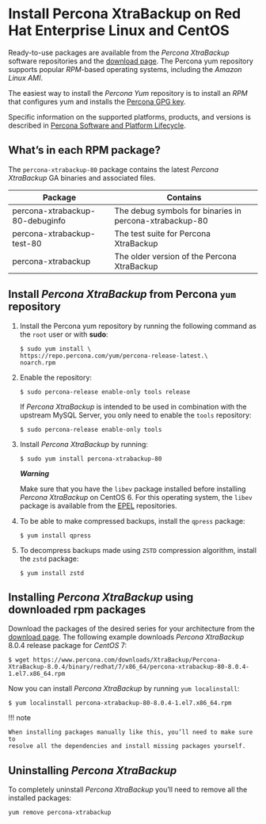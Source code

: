 # Install Percona XtraBackup on Red Hat Enterprise Linux and CentOS

Ready-to-use packages are available from the *Percona XtraBackup* software
repositories and the [download page](https://www.percona.com/downloads/XtraBackup/). The Percona yum repository supports popular *RPM*-based operating systems, including the *Amazon
Linux AMI*.

The easiest way to install the *Percona Yum* repository is to install an *RPM*
that configures yum and installs the [Percona GPG key](https://www.percona.com/downloads/RPM-GPG-KEY-percona).

Specific information on the supported platforms, products, and versions is described in [Percona Software and Platform Lifecycle](https://www.percona.com/services/policies/percona-software-platform-lifecycle#mysql).

## What’s in each RPM package?

The `percona-xtrabackup-80` package contains the latest *Percona XtraBackup*
GA binaries and associated files.

|Package|Contains|
|--- |--- |
|percona-xtrabackup-80-debuginfo|The debug symbols for binaries in percona-xtrabackup-80|
|percona-xtrabackup-test-80|The test suite for Percona XtraBackup|
|percona-xtrabackup|The older version of the Percona XtraBackup|

## Install *Percona XtraBackup* from Percona `yum` repository

1. Install the Percona yum repository by running the following command as the `root` user or with **sudo**: 

     ```shell
     $ sudo yum install \
     https://repo.percona.com/yum/percona-release-latest.\
     noarch.rpm
     ```

2. Enable the repository: 

     ```shell
     $ sudo percona-release enable-only tools release
     ```

    If *Percona XtraBackup* is intended to be used in combination with
    the upstream MySQL Server, you only need to enable the `tools`
    repository: 

    ```shell
    $ sudo percona-release enable-only tools
    ```

3. Install *Percona XtraBackup* by running:

    ```shell
    $ sudo yum install percona-xtrabackup-80
    ```

    **_Warning_**

    Make sure that you have the `libev` package installed before
    installing *Percona XtraBackup* on CentOS 6. For this operating system, the
    `libev` package is available from the [EPEL](https://fedoraproject.org/wiki/EPEL) repositories.

4. To be able to make compressed backups, install the `qpress` package:

    ```shell
    $ yum install qpress
    ```

5. To decompress backups made using `ZSTD` compression algorithm, install the `zstd` package:
    
    ```
    $ yum install zstd
    ```

## Installing *Percona XtraBackup* using downloaded rpm packages

Download the packages of the desired series for your architecture from the
[download page](https://www.percona.com/downloads/XtraBackup/). The following
example downloads *Percona XtraBackup* 8.0.4 release package for *CentOS* 7:

```shell
$ wget https://www.percona.com/downloads/XtraBackup/Percona-XtraBackup-8.0.4/binary/redhat/7/x86_64/percona-xtrabackup-80-8.0.4-1.el7.x86_64.rpm
```

Now you can install *Percona XtraBackup* by running `yum localinstall`:

```shell
$ yum localinstall percona-xtrabackup-80-8.0.4-1.el7.x86_64.rpm
```

!!! note
 
    When installing packages manually like this, you’ll need to make sure to
    resolve all the dependencies and install missing packages yourself.

## Uninstalling *Percona XtraBackup*

To completely uninstall *Percona XtraBackup* you’ll need to remove all the
installed packages: 

```shell
yum remove percona-xtrabackup
```

